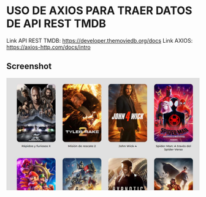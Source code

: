 # USO DE AXIOS PARA TRAER DATOS DE API REST TMDB

Link API REST TMDB: https://developer.themoviedb.org/docs
Link AXIOS: https://axios-http.com/docs/intro

## Screenshot

![](axios.jpg)
